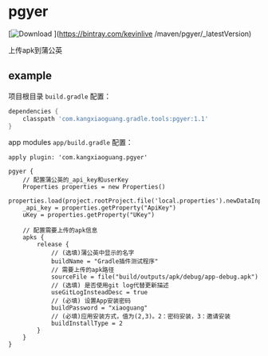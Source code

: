 # pgyer
[![Download](https://api.bintray.com/packages/kevinlive/maven/pgyer/images/download.svg) ](https://bintray.com/kevinlive
/maven/pgyer/_latestVersion)

上传apk到蒲公英

## example
项目根目录 `build.gradle` 配置：

```groovy
dependencies {
    classpath 'com.kangxiaoguang.gradle.tools:pgyer:1.1'
}
```

app modules `app/build.gradle` 配置：

```
apply plugin: 'com.kangxiaoguang.pgyer'

pgyer {
    // 配置蒲公英的_api_key和userKey
    Properties properties = new Properties()
    properties.load(project.rootProject.file('local.properties').newDataInputStream())
    _api_key = properties.getProperty("ApiKey")
    uKey = properties.getProperty("UKey")

    // 配置需要上传的apk信息
    apks {
        release {
            // (选填)蒲公英中显示的名字
            buildName = "Gradle插件测试程序"
            // 需要上传的apk路径
            sourceFile = file("build/outputs/apk/debug/app-debug.apk")
            // (选填) 是否使用git log代替更新描述
            useGitLogInsteadDesc = true
            // (必填) 设置App安装密码
            buildPassword = "xiaoguang"
            // (必填)应用安装方式，值为(2,3)。2：密码安装，3：邀请安装
            buildInstallType = 2
        }
    }
}

```
